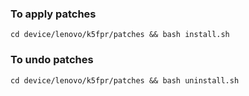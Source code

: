 ### To apply patches 
```
cd device/lenovo/k5fpr/patches && bash install.sh 
```

### To undo patches
```
cd device/lenovo/k5fpr/patches && bash uninstall.sh 
```
